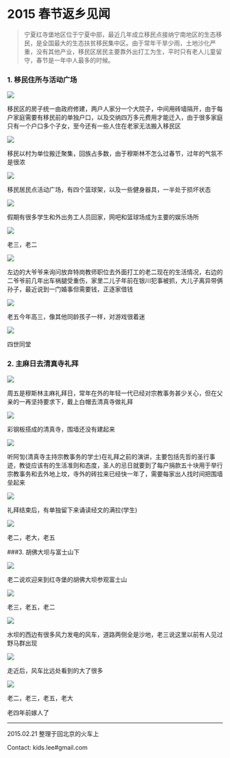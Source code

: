 # 2015 春节返乡见闻
> 宁夏红寺堡地区位于宁夏中部，最近几年成立移民点接纳宁南地区的生态移民，是全国最大的生态扶贫移民集中区。由于常年干旱少雨，土地沙化严重，没有其他产业，移民区居民主要靠外出打工为生，平时只有老人儿童留守，春节是一年中人最多的时候。
 
### 1. 移民住所与活动广场

 ![](img/2.1.jpg )
 
 移民区的房子统一由政府修建，两户人家分一个大院子，中间用砖墙隔开，由于每户家庭需要有移民前的单独户口，以及交纳四万多元费用才能迁入，由于很多家庭只有一个户口多个子女，至今还有一些人住在老家无法搬入移民区
 
 ![](img/1.1.jpg )
  
 移民以村为单位搬迁聚集，回族占多数，由于穆斯林不怎么过春节，过年的气氛不是很浓
 
 ![](img/1.2.jpg)
 
 移民居民点活动广场，有四个篮球架，以及一些健身器具，一半处于损坏状态
 
 ![](img/1.3.jpg)
 
 假期有很多学生和外出务工人员回家，网吧和篮球场成为主要的娱乐场所
 	
 ![](img/1.4.jpg )
 
 老三，老二

 ![](img/2.2.jpg )
 
 左边的大爷爷来询问放弃特岗教师职位去外面打工的老二现在的生活情况，右边的二爷爷前几年出车祸腿受重伤，家里二儿子年前在银川犯事被抓，大儿子离异带俩孙子，最近说到一门婚事但需要钱，正逐家借钱
 	 
 ![](img/2.3.jpg )
 
 老五今年高三，像其他同龄孩子一样，对游戏很着迷
 	 
 ![](img/2.4.jpg )
 
 四世同堂
 
### 2. 主麻日去清真寺礼拜


 
 ![](img/3.1.jpg )
	
 周五是穆斯林主麻礼拜日，常年在外的年轻一代已经对宗教事务甚少关心，但在父亲的一再坚持要求下，戴上白帽去清真寺做礼拜
	
 ![](img/3.2.jpg )
 	
 彩钢板搭成的清真寺，围墙还没有建起来
 
 ![](img/3.3.jpg )
 	
 听阿訇(清真寺主持宗教事务的学士)在礼拜之前的演讲，主要包括先哲的圣行事迹，教徒应该有的生活准则和态度，圣人的忌日就要到了每户捐款五十块用于举行宗教事务和去外地上坟，寺外的砖拉来已经快一年了，需要每家出人找时间把围墙垒起来
 
 ![](img/3.4.jpg )
 	
 礼拜结束后，有单独留下来诵读经文的满拉(学生)
 	
 ![](img/3.5.jpg )
 	
 老二，老大，老五
 
###3. 胡佛大坝与富士山下
 
 ![](img/4.1.jpg )
 	
 老二说欢迎来到红寺堡的胡佛大坝参观富士山
 	
 ![](img/4.2.jpg )
 	
 老三，老五，老二
 
 ![](img/4.4.jpg )
 	
 水坝的西边有很多风力发电的风车，道路两侧全是沙地，老三说这里以前有人见过野马群出现
 
 ![](img/4.5.1.jpg )
 	
 走近后，风车比远处看到的大了很多
 
 ![](img/4.6.jpg )
 	
 老二，老三，老五，老大
 
 老四年前嫁人了
 
 
 
 ---
 
 2015.02.21 整理于回北京的火车上
 
 Contact: kids.lee#gmail.com
 
 
 
	


